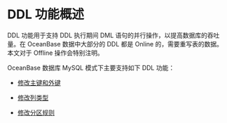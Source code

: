 # DDL 功能概述 

DDL 功能用于支持 DDL 执行期间 DML 语句的并行操作，以提高数据库的吞吐量。在 OceanBase 数据中大部分的 DDL 都是 Online 的，需要重写表的数据。本文对于 Offline 操作会特别注明。

OceanBase 数据库 MySQL 模式下主要支持如下 DDL 功能：

* [修改主键和外键](/zh-CN/10.sql-reference-mysql-mode/7.online-ddl/2.operations-related-to-primary-key-and-foreign-key.md)

  

* [修改列类型](/zh-CN/10.sql-reference-mysql-mode/7.online-ddl/3.column-type-related-operations.md)

  

* [修改分区规则](/zh-CN/10.sql-reference-mysql-mode/7.online-ddl/5.partition-related-operations.md)

  



